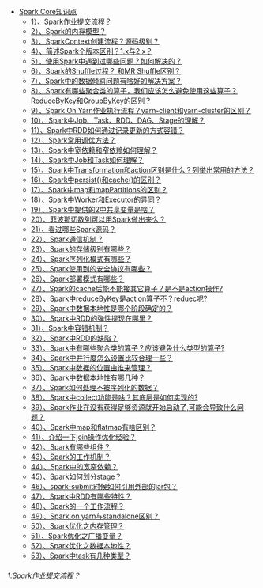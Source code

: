 * [Spark Core知识点]()
    - [1）、Spark作业提交流程？](#1)
    - [2）、Spark的内存模型？]()
    - [3）、SparkContext创建流程？源码级别？]()
    - [4）、简述Spark个版本区别？1.x与2.x？]()
    - [5）、使用Spark中遇到过哪些问题？如何解决的？]()
    - [6）、Spark的Shuffle过程？ 和MR Shuffle区别？]()
    - [7）、Spark中的数据倾斜问题有啥好的解决方案？]()
    - [8）、Spark有哪些聚合类的算子，我们应该怎么避免使用这些算子？ReduceByKey和GroupByKey的区别？]()
    - [9）、Spark On Yarn作业执行流程？yarn-client和yarn-cluster的区别？]()
    - [10）、Spark中Job、Task、RDD、DAG、Stage的理解？]()
    - [11）、Spark中RDD如何通过记录更新的方式容错？]()
    - [12）、Spark常用调优方法？]()
    - [13）、Spark中宽依赖和窄依赖如何理解？]()
    - [14）、Spark中Job和Task如何理解？]()
    - [15）、Spark中Transformation和action区别是什么？列举出常用的方法？]()
    - [16）、Spark中persist()和cache()的区别？]()
    - [17）、Spark中map和mapPartitions的区别？]()
    - [18）、Spark中Worker和Executor的异同？]()
    - [19）、Spark中提供的2中共享变量是啥？]()
    - [20）、菲波那切数列可以用Spark做出来么？]()
    - [21）、看过哪些Spark源码？]()
    - [22）、Spark通信机制？]()
    - [23）、Spark的存储级别有哪些？]()
    - [24）、Spark序列化模式有哪些？]()
    - [25）、Spark使用到的安全协议有哪些？]()
    - [26）、Spark部署模式有哪些？]()
    - [27）、Spark的cache后能不能接其它算子？是不是action操作?]()
    - [28）、Spark中reduceByKey是action算子不？reduec呢?]()
    - [29）、Spark中数据本地性是哪个阶段确定的？]()
    - [30）、Spark中RDD的弹性提现在哪里？]()
    - [31）、Spark中容错机制？]()
    - [32）、Spark中RDD的缺陷？]()
    - [33）、Spark中有哪些聚合类的算子？应该避免什么类型的算子?]()
    - [34）、Spark中并行度怎么设置比较合理一些？]()
    - [35）、Spark中数据的位置由谁来管理？]()
    - [36）、Spark中数据本地性有哪几种？]()
    - [37）、Spark如何处理不被序列化的数据？]()
    - [38）、Spark中collect功能是啥？其底层是如何实现的?]()
    - [39）、Spark作业在没有获得足够资源就开始启动了,可能会导致什么问题？]()
    - [40）、Spark中map和flatmap有啥区别？]()
    - [41）、介绍一下join操作优化经验？]()
    - [42）、Spark有哪些组件？]()
    - [43）、Spark的工作机制？]()
    - [44）、Spark中的宽窄依赖？]()
    - [45）、Spark如何划分stage？]()
    - [46）、spark-submit时候如何引用外部的jar包？]()
    - [47）、Spark中RDD有哪些特性？]()
    - [48）、Spark的一个工作流程？]()
    - [49）、Spark on yarn与standalone区别？]()
    - [50）、Spark优化之内存管理？]()
    - [51）、Spark优化之广播变量？]()
    - [52）、Spark优化之数据本地性？]()
    - [53）、Spark中task有几种类型？]()

###### <sparn id="1">1.Spark作业提交流程？</span>
    







